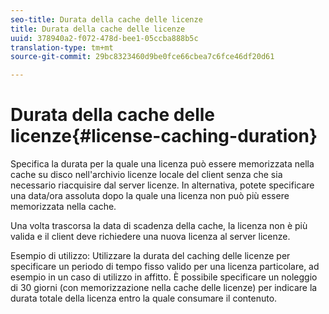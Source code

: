 ```yaml
---
seo-title: Durata della cache delle licenze
title: Durata della cache delle licenze
uuid: 378940a2-f072-478d-bee1-05ccba888b5c
translation-type: tm+mt
source-git-commit: 29bc8323460d9be0fce66cbea7c6fce46df20d61

---
```



# Durata della cache delle licenze{#license-caching-duration}

Specifica la durata per la quale una licenza può essere memorizzata nella cache su disco nell&#39;archivio licenze locale del client senza che sia necessario riacquisire dal server licenze. In alternativa, potete specificare una data/ora assoluta dopo la quale una licenza non può più essere memorizzata nella cache.

Una volta trascorsa la data di scadenza della cache, la licenza non è più valida e il client deve richiedere una nuova licenza al server licenze.

Esempio di utilizzo: Utilizzare la durata del caching delle licenze per specificare un periodo di tempo fisso valido per una licenza particolare, ad esempio in un caso di utilizzo in affitto. È possibile specificare un noleggio di 30 giorni (con memorizzazione nella cache delle licenze) per indicare la durata totale della licenza entro la quale consumare il contenuto.
